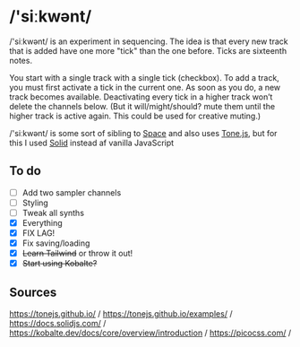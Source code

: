 # /'siːkwənt/

/'siːkwənt/ is an experiment in sequencing. The idea is that every new track that is added have one more "tick" than the one before. Ticks are sixteenth notes.

You start with a single track with a single tick (checkbox). To add a track, you must first activate a tick in the current one. As soon as you do, a new track becomes available. Deactivating every tick in a higher track won’t delete the channels below. (But it will/might/should? mute them until the higher track is active again. This could be used for creative muting.)

/'siːkwənt/ is some sort of sibling to [Space](https://spitlo.com/space/) and also uses [Tone.js](https://tonejs.github.io/), but for this I used [Solid](https://docs.solidjs.com/) instead af vanilla JavaScript

## To do

- [ ] Add two sampler channels
- [ ] Styling
- [ ] Tweak all synths
- [x] Everything
- [x] FIX LAG!
- [x] Fix saving/loading
- [x] ~~Learn Tailwind~~ or throw it out!
- [x] ~~Start using Kobalte?~~

## Sources

<https://tonejs.github.io/> /
<https://tonejs.github.io/examples/> /
<https://docs.solidjs.com/> /
<https://kobalte.dev/docs/core/overview/introduction> /
<https://picocss.com/> /

